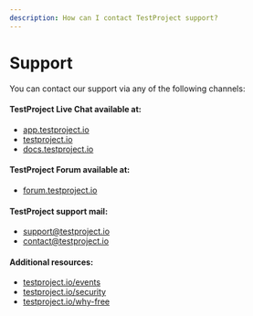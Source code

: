 ```yaml
---
description: How can I contact TestProject support?
---
```


# Support

You can contact our support via any of the following channels:

#### TestProject Live Chat available at:

* [app.testproject.io](https://app.testproject.io)
* [testproject.io](https://testproject.io)
* [docs.testproject.io](https://docs.testproject.io)

#### TestProject Forum available at:

* [forum.testproject.io](https://forum.testproject.io)

#### TestProject support mail:

* support@testproject.io
* contact@testproject.io

#### Additional resources:

* [testproject.io/events](https://testproject.io/events)
* [testproject.io/security](https://testproject.io/security)
* [testproject.io/why-free](https://testproject.io/why-free)
